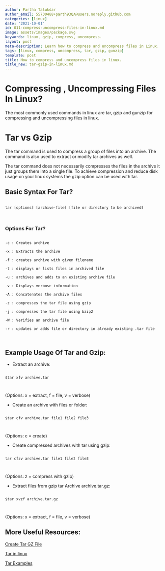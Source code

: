 ```yaml
---
author: Partha Talukdar
author_email: 55730488+parth93QA@users.noreply.github.com
categories: [linux]
date: '2021-10-01'
id: 011-compress-uncompress-files-in-linux.md
image: assets/images/package.svg
keywords: linux, gzip, compress, uncompress.
layout: post
meta-description: Learn how to compress and uncompress files in Linux.
tags: [linux, compress, uncompress, tar, gzip, gunzip]
template: post
title: How to compress and uncompress files in linux.
title_new: tar-gzip-in-linux.md
---
```




# Compressing , Uncompressing Files In Linux?



The most commonly used commands in linux are tar, gzip and gunzip for compressing and uncompressing files in linux.



# Tar vs Gzip



The tar command is used to compress a group of files into an archive. The command is also used to extract or modify tar archives as well.

The tar command does not necessarily compresses the files in the archive it just groups them into a single file. To achieve compression and reduce disk usage on your linux systems the gzip option can be used with tar.





## Basic Syntax For Tar?



```

tar [options] [archive-file] [file or directory to be archived]



```

### Options For Tar?



```

-c : Creates archive

-x : Extracts the archive

-f : creates archive with given filename

-t : displays or lists files in archived file

-u : archives and adds to an existing archive file

-v : Displays verbose information

-A : Concatenates the archive files

-z : compresses the tar file using gzip

-j : compresses the tar file using bzip2

-W : Verifies an archive file

-r : updates or adds file or directory in already existing .tar file



```

## Example Usage Of Tar and Gzip:



* Extract an archive:

```

$tar xfv archive.tar



```

(Options: x = extract, f = file, v = verbose)



* Create an archive with files or folder:

```

$tar cfv archive.tar file1 file2 file3



```

(Options: c = create)



* Create compressed archives with tar using gzip:

```

tar cfzv archive.tar file1 file2 file3



```

(Options: z = compress with gzip)



* Extract files from gzip tar Archive archive.tar.gz:

```

$tar xvzf archive.tar.gz



```

(Options: x = extract, f = file, v = verbose)





## More Useful Resources:

[Create Tar GZ File](https://linuxize.com/post/how-to-create-tar-gz-file/)



[Tar in linux](https://www.tecmint.com/18-tar-command-examples-in-linux/)



[Tar Examples](https://www.interserver.net/tips/kb/use-tar-command-linux-examples/)
